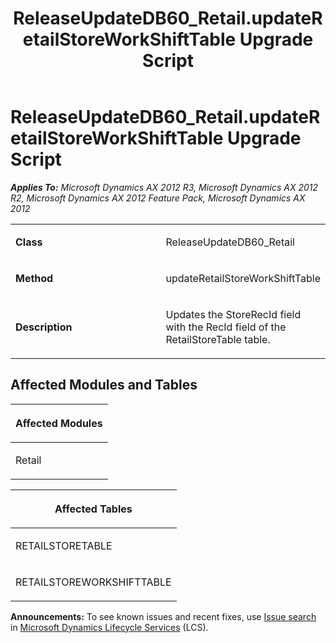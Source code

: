 ﻿---
title: ReleaseUpdateDB60_Retail.updateRetailStoreWorkShiftTable Upgrade Script
TOCTitle: ReleaseUpdateDB60_Retail.updateRetailStoreWorkShiftTable Upgrade Script
ms:assetid: f090a5c5-bc64-800f-15dd-ec58af7bbf82
ms:mtpsurl: https://msdn.microsoft.com/en-us/library/JJ737437(v=AX.60)
ms:contentKeyID: 49712131
ms.date: 05/18/2015
mtps_version: v=AX.60
---

# ReleaseUpdateDB60\_Retail.updateRetailStoreWorkShiftTable Upgrade Script 


_**Applies To:** Microsoft Dynamics AX 2012 R3, Microsoft Dynamics AX 2012 R2, Microsoft Dynamics AX 2012 Feature Pack, Microsoft Dynamics AX 2012_

<table>
<colgroup>
<col style="width: 50%" />
<col style="width: 50%" />
</colgroup>
<tbody>
<tr class="odd">
<td><p><strong>Class</strong></p></td>
<td><p>ReleaseUpdateDB60_Retail</p></td>
</tr>
<tr class="even">
<td><p><strong>Method</strong></p></td>
<td><p>updateRetailStoreWorkShiftTable</p></td>
</tr>
<tr class="odd">
<td><p><strong>Description</strong></p></td>
<td><p>Updates the StoreRecId field with the RecId field of the RetailStoreTable table.</p></td>
</tr>
</tbody>
</table>


## Affected Modules and Tables

<table>
<colgroup>
<col style="width: 100%" />
</colgroup>
<thead>
<tr class="header">
<th><p>Affected Modules</p></th>
</tr>
</thead>
<tbody>
<tr class="odd">
<td><p>Retail</p></td>
</tr>
</tbody>
</table>


<table>
<colgroup>
<col style="width: 100%" />
</colgroup>
<thead>
<tr class="header">
<th><p>Affected Tables</p></th>
</tr>
</thead>
<tbody>
<tr class="odd">
<td><p>RETAILSTORETABLE</p></td>
</tr>
<tr class="even">
<td><p>RETAILSTOREWORKSHIFTTABLE</p></td>
</tr>
</tbody>
</table>

  
**Announcements:** To see known issues and recent fixes, use [Issue search](http://go.microsoft.com/fwlink/?linkid=389258) in [Microsoft Dynamics Lifecycle Services](http://go.microsoft.com/fwlink/?linkid=306505) (LCS).

